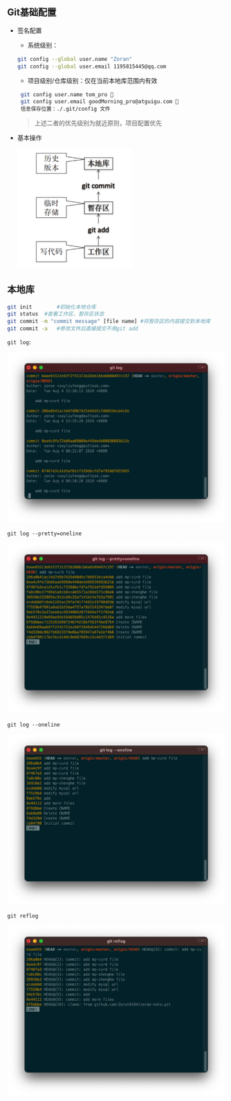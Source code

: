 ## Git基础配置
+ 签名配置
  + 系统级别：

  ```bash
  git config --global user.name "Zoran"
  git config --global user.email 1195815445@qq.com
  ```
  
  + 项目级别/仓库级别：仅在当前本地库范围内有效
  
  ```bash
   git config user.name tom_pro  
   git config user.email goodMorning_pro@atguigu.com  
   信息保存位置：./.git/config 文件
  ```
  
  > 上述二者的优先级别为就近原则，项目配置优先
  
  

+ 基本操作

  <img src="./image-20200804142947147.png" alt="image-20200804142947147" style="zoom: 33%;" />

## 本地库

```bash
git init 		#初始化本地仓库
git status 	#查看工作区、暂存区状态
git commit -m "commit message" [file name] #将暂存区的内容提交到本地库
git commit -a   #修改文件后直接提交不用git add
```

`git log`:

<img src="./image-20200804145715802.png" alt="image-20200804145715802" style="zoom:75%;" />

`git log --pretty=oneline`

<img src="./image-20200804150049555.png" alt="image-20200804150049555" style="zoom:75%;" />

`git log --oneline`

<img src="./image-20200804150211550.png" alt="image-20200804150211550" style="zoom:75%;" />

`git reflog`

<img src="./image-20200804150348168.png" alt="image-20200804150348168" style="zoom:75%;" />